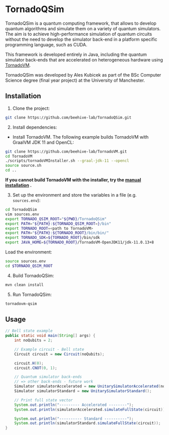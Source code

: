# TornadoQSim

TornadoQSim is a quantum computing framework, that allows to develop quantum algorithms and simulate them on a variety of quantum simulators. The aim is to achieve high-performance simulation of quantum circuits without the need to develop the simulator back-end in a platform specific programming language, such as CUDA. 

This framework is developed entirely in Java, including the quantum simulator back-ends that are accelerated on heterogeneous hardware using [TornadoVM](https://www.tornadovm.org/). 

TornadoQSim was developed by Ales Kubicek as part of the BSc Computer Science degree (final year project) at the University of Manchester.

## Installation

1. Clone the project:

```bash 
git clone https://github.com/beehive-lab/TornadoQSim.git
```

2. Install dependencies:

- Install TornadoVM. The following example builds TornadoVM with GraalVM JDK 11 and OpenCL:

```bash
git clone https://github.com/beehive-lab/TornadoVM.git 
cd TornadoVM
./scripts/tornadoVMInstaller.sh --graal-jdk-11 --opencl
source source.sh
cd ..
```

**If you cannot build TornadoVM with the installer, try
the [manual installation](https://github.com/beehive-lab/TornadoVM/blob/master/assembly/src/docs/12_INSTALL_WITH_JDK11_PLUS.md)
.**

3. Set up the environment and store the variables in a file (e.g. `sources.env`):

```bash 
cd TornadoQSim
vim sources.env
export TORNADO_QSIM_ROOT="${PWD}/TornadoQSim"
export PATH="${PATH}:${TORNADO_QSIM_ROOT=}/bin"
export TORNADO_ROOT=<path to TornadoVM>
export PATH="${PATH}:${TORNADO_ROOT}/bin/bin/"
export TORNADO_SDK=${TORNADO_ROOT}/bin/sdk
export JAVA_HOME=${TORNADO_ROOT}/TornadoVM-OpenJDK11/jdk-11.0.13+8
```

Load the environment:

```bash
source sources.env
cd $TORNADO_QSIM_ROOT
```

4. Build TornadoQSim:

```bash
mvn clean install
```

5. Run TornadoQSim:

```bash
tornadovm-qsim
```

## Usage
```java
// Bell state example
public static void main(String[] args) {
    int noQubits = 2;

    // Example circuit - Bell state
    Circuit circuit = new Circuit(noQubits);

    circuit.H(0);
    circuit.CNOT(0, 1);

    // Quantum simulator back-ends 
    // => other back-ends - future work
    Simulator simulatorAccelerated = new UnitarySimulatorAccelerated(noQubits);
    Simulator simulatorStandard = new UnitarySimulatorStandard();

    // Print full state vector
    System.out.println("--------- Accelerated --------");
    System.out.println(simulatorAccelerated.simulateFullState(circuit));

    System.out.println("---------- Standard ----------");
    System.out.println(simulatorStandard.simulateFullState(circuit));
}
```
